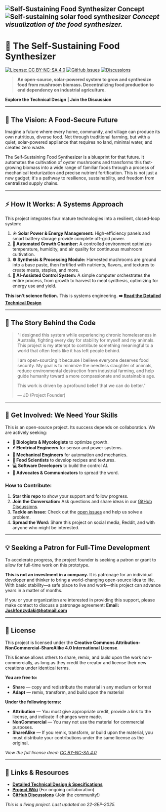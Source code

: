 ![Self-Sustaining Food Synthesizer Concept](https://github.com/JDM95aus/Self-sustaining-solar-food-synthesiser-/raw/main/0_1%20(1).jpeg)
![Self-sustaining solar food synthesizer](1000006513.jpg)
*Concept visualization of the food synthesizer.*
---


# 🍄 The Self-Sustaining Food Synthesizer

[![License: CC BY-NC-SA 4.0](https://img.shields.io/badge/License-CC_BY--NC--SA_4.0-lightgrey.svg)](https://creativecommons.org/licenses/by-nc-sa/4.0/)
[![GitHub Issues](https://img.shields.io/github/issues/JDM95aus/Self-sustaining-solar-food-synthesiser-)](https://github.com/JDM95aus/Self-sustaining-solar-food-synthesiser-/issues)
[![Discussions](https://img.shields.io/badge/Join-Discussions-green)](https://github.com/JDM95aus/Self-sustaining-solar-food-synthesiser-/discussions)

> **An open-source, solar-powered system to grow and synthesize food from mushroom biomass. Decentralizing food production to end dependency on industrial agriculture.**

**Explore the Technical Design** | **Join the Discussion**

---

## 🌱 The Vision: A Food-Secure Future

Imagine a future where every home, community, and village can produce its own nutritious, diverse food. Not through traditional farming, but with a quiet, solar-powered appliance that requires no land, minimal water, and creates zero waste.

The Self-Sustaining Food Synthesizer is a blueprint for that future. It automates the cultivation of oyster mushrooms and transforms this fast-growing biomass into a wide range of familiar foods through a process of mechanical texturization and precise nutrient fortification. This is not just a new gadget; it's a pathway to resilience, sustainability, and freedom from centralized supply chains.

---

## ⚡ How It Works: A Systems Approach

This project integrates four mature technologies into a resilient, closed-loop system:

1.  **☀️ Solar Power & Energy Management:** High-efficiency panels and smart battery storage provide complete off-grid power.
2.  **🧫 Automated Growth Chamber:** A controlled environment optimizes temperature, humidity, and air quality for continuous mushroom cultivation.
3.  **⚙️ Synthesis & Processing Module:** Harvested mushrooms are ground into a base paste, then fortified with nutrients, flavors, and textures to create meats, staples, and more.
4.  **🧠 AI-Assisted Control System:** A simple computer orchestrates the entire process, from growth to harvest to meal synthesis, optimizing for energy use and yield.

**This isn't science fiction.** This is systems engineering.
**➡️ [Read the Detailed Technical Design](Design.md)**

---

## 📖 The Story Behind the Code

> "I designed this system while experiencing chronic homelessness in Australia, fighting every day for stability for myself and my animals. This project is my attempt to contribute something meaningful to a world that often feels like it has left people behind.
>
> I am open-sourcing it because I believe everyone deserves food security. My goal is to minimize the needless slaughter of animals, reduce environmental destruction from industrial farming, and help guide humanity toward a more compassionate and sustainable age.
>
> This work is driven by a profound belief that we can do better."
>
> — JD (Project Founder)

---

## 🚀 Get Involved: We Need Your Skills

This is an open-source project. Its success depends on collaboration. We are actively seeking:

*   **🧬 Biologists & Mycologists** to optimize growth.
*   **⚡ Electrical Engineers** for sensor and power systems.
*   **🔧 Mechanical Engineers** for automation and mechanics.
*   **🥼 Food Scientists** to develop recipes and textures.
*   **💻 Software Developers** to build the control AI.
*   **📢 Advocates & Communicators** to spread the word.

### How to Contribute:

1.  **Star this repo** to show your support and follow progress.
2.  **Join the Conversation:** Ask questions and share ideas in our [GitHub Discussions](https://github.com/JDM95aus/Self-sustaining-solar-food-synthesiser-/discussions).
3.  **Tackle an Issue:** Check out the [open issues](https://github.com/JDM95aus/Self-sustaining-solar-food-synthesiser-/issues) and help us solve a problem.
4.  **Spread the Word:** Share this project on social media, Reddit, and with anyone who might be interested.

---

## 💡 Seeking a Patron for Full-Time Development

To accelerate progress, the project founder is seeking a patron or grant to allow for full-time work on this prototype.

**This is not an investment in a company.** It is patronage for an individual developer and thinker to bring a world-changing open-source idea to life. With basic stability—a safe place to live and work—this project can advance years in a matter of months.

If you or your organization are interested in providing this support, please make contact to discuss a patronage agreement:
**Email: Joshfonzydaki@hotmail.com**

---

## 📄 License

This project is licensed under the **Creative Commons Attribution-NonCommercial-ShareAlike 4.0 International License**.

This license allows others to share, remix, and build upon the work non-commercially, as long as they credit the creator and license their new creations under identical terms.

**You are free to:**
*   **Share** — copy and redistribute the material in any medium or format
*   **Adapt** — remix, transform, and build upon the material

**Under the following terms:**
*   **Attribution** — You must give appropriate credit, provide a link to the license, and indicate if changes were made.
*   **NonCommercial** — You may not use the material for commercial purposes.
*   **ShareAlike** — If you remix, transform, or build upon the material, you must distribute your contributions under the same license as the original.

*View the full license deed: [CC BY-NC-SA 4.0](https://creativecommons.org/licenses/by-nc-sa/4.0/)*

---

## 🔗 Links & Resources

*   **[Detailed Technical Design & Specifications](Design.md)**
*   **[Project Wiki](https://github.com/JDM95aus/Self-sustaining-solar-food-synthesiser-/wiki)** (For ongoing collaboration)
*   **[GitHub Discussions](https://github.com/JDM95aus/Self-sustaining-solar-food-synthesiser-/discussions)** (Join the community!)

*This is a living project. Last updated on 22-SEP-2025.*
